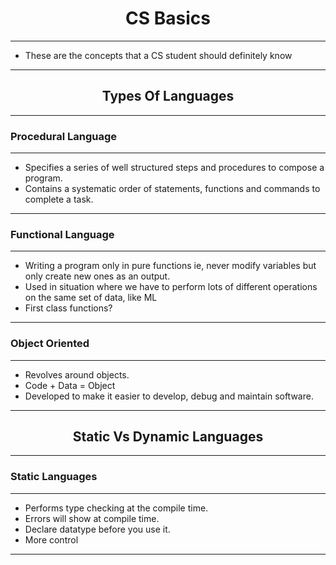 <h1 align="center">CS Basics</h1>

<hr>

- These are the concepts that a CS student should definitely know

<hr>

<h2 align="center">Types Of Languages</h2>

<hr>

### Procedural Language

<hr>

- Specifies a series of well structured steps and procedures to compose a program.
- Contains a systematic order of statements, functions and commands to complete a task.

<hr>

### Functional Language

<hr>

- Writing a program only in pure functions ie, never modify variables but only create new ones as an output.
- Used in situation where we have to perform lots of different operations on the same set of data, like ML
- First class functions?

<hr>

### Object Oriented

<hr>

- Revolves around objects.
- Code + Data = Object
- Developed to make it easier to develop, debug and maintain software.

<hr>

<h2 align="center">Static Vs Dynamic Languages</h2>

<hr>

### Static Languages

<hr>

- Performs type checking at the compile time.
- Errors will show at compile time.
- Declare datatype before you use it.
- More control

<hr>

